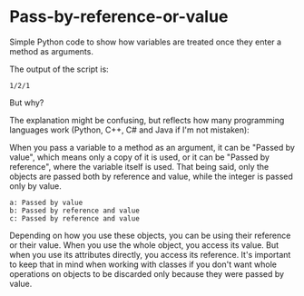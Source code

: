 # Pass-by-reference-or-value
Simple Python code to show how variables are treated once they enter a method as arguments.  

The output of the script is:  

```
1/2/1
```

But why? 

The explanation might be confusing, but reflects how many programming languages work (Python, C++, C# and Java if I'm not mistaken):  

When you pass a variable to a method as an argument, it can be "Passed by value", which means only a copy of it is used, or it can be "Passed by reference", where the variable itself is used. That being said, only the objects are passed both by reference and value, while the integer is passed only by value.  

```
a: Passed by value
b: Passed by reference and value
c: Passed by reference and value
```

Depending on how you use these objects, you can be using their reference or their value. When you use the whole object, you access its value. But when you use its attributes directly, you access its reference. It's important to keep that in mind when working with classes if you don't want whole operations on objects to be discarded only because they were passed by value.